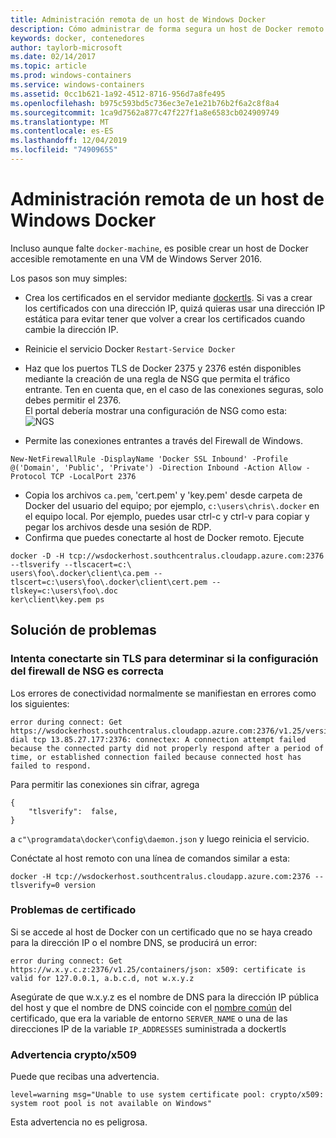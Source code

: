 ```yaml
---
title: Administración remota de un host de Windows Docker
description: Cómo administrar de forma segura un host de Docker remoto que ejecute Windows Server.
keywords: docker, contenedores
author: taylorb-microsoft
ms.date: 02/14/2017
ms.topic: article
ms.prod: windows-containers
ms.service: windows-containers
ms.assetid: 0cc1b621-1a92-4512-8716-956d7a8fe495
ms.openlocfilehash: b975c593bd5c736ec3e7e1e21b76b2f6a2c8f8a4
ms.sourcegitcommit: 1ca9d7562a877c47f227f1a8e6583cb024909749
ms.translationtype: MT
ms.contentlocale: es-ES
ms.lasthandoff: 12/04/2019
ms.locfileid: "74909655"
---
```

# <a name="remote-management-of-a-windows-docker-host"></a>Administración remota de un host de Windows Docker

Incluso aunque falte `docker-machine`, es posible crear un host de Docker accesible remotamente en una VM de Windows Server 2016.

Los pasos son muy simples:

* Crea los certificados en el servidor mediante [dockertls](https://hub.docker.com/r/stefanscherer/dockertls-windows/). Si vas a crear los certificados con una dirección IP, quizá quieras usar una dirección IP estática para evitar tener que volver a crear los certificados cuando cambie la dirección IP.

* Reinicie el servicio Docker `Restart-Service Docker`
* Haz que los puertos TLS de Docker 2375 y 2376 estén disponibles mediante la creación de una regla de NSG que permita el tráfico entrante. Ten en cuenta que, en el caso de las conexiones seguras, solo debes permitir el 2376.  
  El portal debería mostrar una configuración de NSG como esta:  
  ![NGS](media/nsg.png)  
  
* Permite las conexiones entrantes a través del Firewall de Windows. 
```
New-NetFirewallRule -DisplayName 'Docker SSL Inbound' -Profile @('Domain', 'Public', 'Private') -Direction Inbound -Action Allow -Protocol TCP -LocalPort 2376
```
* Copia los archivos `ca.pem`, 'cert.pem' y 'key.pem' desde carpeta de Docker del usuario del equipo; por ejemplo, `c:\users\chris\.docker` en el equipo local. Por ejemplo, puedes usar ctrl-c y ctrl-v para copiar y pegar los archivos desde una sesión de RDP. 
* Confirma que puedes conectarte al host de Docker remoto. Ejecute
```
docker -D -H tcp://wsdockerhost.southcentralus.cloudapp.azure.com:2376 --tlsverify --tlscacert=c:\
users\foo\.docker\client\ca.pem --tlscert=c:\users\foo\.docker\client\cert.pem --tlskey=c:\users\foo\.doc
ker\client\key.pem ps
```


## <a name="troubleshooting"></a>Solución de problemas
### <a name="try-connecting-without-tls-to-determine-your-nsg-firewall-settings-are-correct"></a>Intenta conectarte sin TLS para determinar si la configuración del firewall de NSG es correcta
Los errores de conectividad normalmente se manifiestan en errores como los siguientes:
```
error during connect: Get https://wsdockerhost.southcentralus.cloudapp.azure.com:2376/v1.25/version: dial tcp 13.85.27.177:2376: connectex: A connection attempt failed because the connected party did not properly respond after a period of time, or established connection failed because connected host has failed to respond.
```

Para permitir las conexiones sin cifrar, agrega 
```
{
    "tlsverify":  false,
}
```
a `c"\programdata\docker\config\daemon.json` y luego reinicia el servicio.

Conéctate al host remoto con una línea de comandos similar a esta:
```
docker -H tcp://wsdockerhost.southcentralus.cloudapp.azure.com:2376 --tlsverify=0 version
```

### <a name="cert-problems"></a>Problemas de certificado
Si se accede al host de Docker con un certificado que no se haya creado para la dirección IP o el nombre DNS, se producirá un error:
```
error during connect: Get https://w.x.y.c.z:2376/v1.25/containers/json: x509: certificate is valid for 127.0.0.1, a.b.c.d, not w.x.y.z
```
Asegúrate de que w.x.y.z es el nombre de DNS para la dirección IP pública del host y que el nombre de DNS coincide con el [nombre común](https://www.ssl.com/faqs/common-name/) del certificado, que era la variable de entorno `SERVER_NAME` o una de las direcciones IP de la variable `IP_ADDRESSES` suministrada a dockertls

### <a name="cryptox509-warning"></a>Advertencia crypto/x509
Puede que recibas una advertencia. 
```
level=warning msg="Unable to use system certificate pool: crypto/x509: system root pool is not available on Windows"
```
Esta advertencia no es peligrosa.
